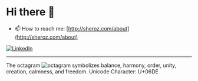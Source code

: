# Hi there 👋
- 📫 How to reach me: [http://sheroz.com/about](http://sheroz.com/about)

[![LinkedIn](https://img.shields.io/static/v1?label=LinkedIn&message=%20&color=0e76a8&logo=LinkedIn&style=flat-square&logoColor=white)](https://www.linkedin.com/in/sheroz-khaydarov/)

---

The octagram ![octagram](https://sheroz.com/theme/favicon/16.png) symbolizes balance, harmony, order, unity, creation, calmness, and freedom. Unicode Character: U+06DE

<!--
**sheroz/sheroz** is a ✨ _special_ ✨ repository because its `README.md` (this file) appears on your GitHub profile.

Here are some ideas to get you started:

- 🔭 I’m currently working on ...
- 🌱 I’m currently learning ...
- 👯 I’m looking to collaborate on ...
- 🤔 I’m looking for help with ...
- 💬 Ask me about ...
- 📫 How to reach me: ...
- 😄 Pronouns: ...
- ⚡ Fun fact: ...
-->
